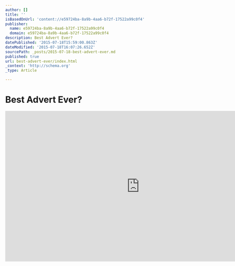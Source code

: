 ```yaml
---
author: []
title: ''
isBasedOnUrl: 'content://e59724ba-8a9b-4aa6-b72f-17522a99c0f4'
publisher:
  name: e59724ba-8a9b-4aa6-b72f-17522a99c0f4
  domain: e59724ba-8a9b-4aa6-b72f-17522a99c0f4
description: Best Advert Ever?
datePublished: '2015-07-18T15:59:00.863Z'
dateModified: '2015-07-18T16:07:26.652Z'
sourcePath: _posts/2015-07-18-best-advert-ever.md
published: true
url: best-advert-ever/index.html
_context: 'http://schema.org'
_type: Article

---
```

# Best Advert Ever?

<iframe src="https://cdn.embedly.com/widgets/media.html?src=https%3A%2F%2Fwww.youtube.com%2Fembed%2F3lV5rII_Dg8%3Ffeature%3Doembed&amp;url=https%3A%2F%2Fwww.youtube.com%2Fwatch%3Fv%3D3lV5rII_Dg8&amp;image=https%3A%2F%2Fi.ytimg.com%2Fvi%2F3lV5rII_Dg8%2Fhqdefault.jpg&amp;key=b7d04c9b404c499eba89ee7072e1c4f7&amp;type=text%2Fhtml&amp;schema=youtube" width="854" height="480" scrolling="no" frameborder="0" allowfullscreen="allowfullscreen" style=""></iframe>